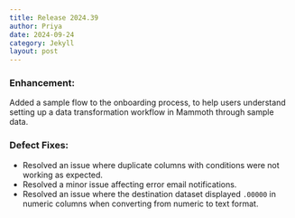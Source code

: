 ```yaml
---
title: Release 2024.39
author: Priya
date: 2024-09-24
category: Jekyll
layout: post
---
```

### Enhancement:
Added a sample flow to the onboarding process, to help users understand setting up a data transformation workflow in Mammoth through sample data.


### Defect Fixes:
* Resolved an issue where duplicate columns with conditions were not working as expected.
* Resolved a minor issue affecting error email notifications.
* Resolved an issue where the destination dataset displayed `.00000` in numeric columns when converting from numeric to text format.